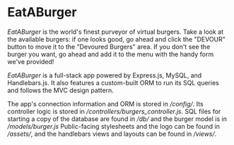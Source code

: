 # EatABurger

*EatABurger* is the world's finest purveyor of virtual burgers. Take a look at the available burgers: if one looks good, go ahead and click the "DEVOUR" button to move it to the "Devoured Burgers" area. If you don't see the burger you want, go ahead and add it to the menu with the handy form we've provided!

*EatABurger* is a full-stack app powered by Express.js, MySQL, and Handlebars.js. It also features a custom-built ORM to run its SQL queries and follows the MVC design pattern.

The app's connection information and ORM is stored in */config/*. Its controller logic is stored in */controllers/burgers_controller.js*. SQL files for starting a copy of the database are found in */db/* and the burger model is in */models/burger.js* Public-facing stylesheets and the logo can be found in */assets/*, and the handlebars views and layouts can be found in */views/*.